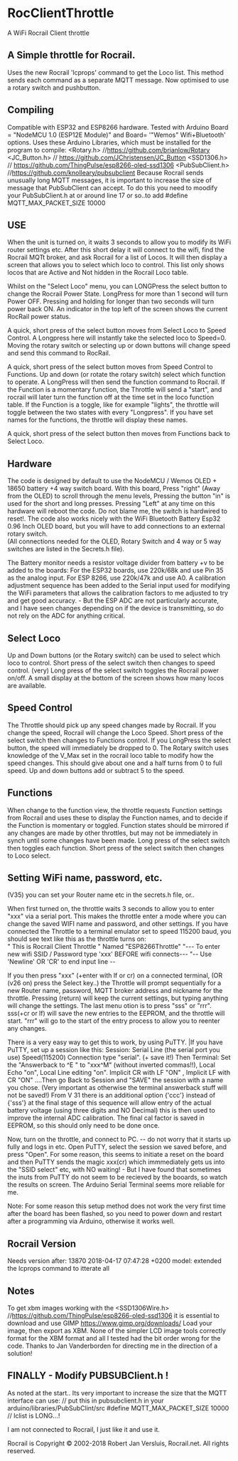 # RocClientThrottle
A WiFi Rocrail Client throttle 

## A Simple throttle for Rocrail. 
Uses the new Rocrail 'lcprops' command to get the Loco list. This method sends each command as a separate MQTT message.
Now optimised to use a rotary switch and pushbutton. 

## Compiling
Compatible with ESP32 and ESP8266 hardware. 
Tested with Arduino Board = "NodeMCU 1.0 (ESP12E Module)" and Board= '"Wemos" Wifi+Bluetooth'  options.
Uses these Arduino Libraries, which must be installed for the program to compile:
<Rotary.h>    //https://github.com/brianlow/Rotary
<JC_Button.h> // https://github.com/JChristensen/JC_Button
<SSD1306.h>   // https://github.com/ThingPulse/esp8266-oled-ssd1306
<PubSubClient.h>  //https://github.com/knolleary/pubsubclient
Because Rocrail sends unusually long MQTT messages, it is important to increase the size of message that PubSubClient can accept. To do this you need to moodify your PubSubClient.h at or around line 17 or so..to add  #define MQTT_MAX_PACKET_SIZE 10000  

## USE
When the unit is turned on, it waits 3 seconds to allow you to modify its WiFi router settings etc. After this short delay it will connect to the wifi, find the Rocrail MQTt broker, and ask Rocrail for a list of Locos. It will then display a screen that allows you to select which loco to control. This list only shows locos that are Active and Not hidden in the Rocrail Loco table. 

Whilst on the "Select Loco" menu, you can LONGPress the select button to change the Rocrail Power State. LongPress for more than 1 second will turn Power OFF. Pressing and holding for longer than two seconds will turn power back ON. An indicator in the top left of the screen shows the current RocRail power status.

A quick, short press of the select button moves from Select Loco to Speed Control. A Longpress here will instantly take the selected loco to Speed=0. Moving the rotary switch or selecting up or down buttons will change speed and send this command to RocRail.

A quick, short press of the select button moves from Speed Control to Functions. Up and down (or rotate the rotary switch) select which function to operate. A LongPress will then send the function command to Rocrail. If the Function is a momentary function, the Throttle will send a "start", and rocrail will later turn the function off at the time set in the loco function table. If the Function is a toggle, like for example "lights", the throttle will toggle between the two states with every "Longpress". If you have set names for the functions, the throttle will display these names.

A quick, short press of the select button then moves from Functions back to Select Loco.

## Hardware
The code is designed by default to use the NodeMCU / Wemos OLED + 18650 battery +4 way switch board. 
With this board, Press "right" (Away from the OLED) to scroll through the menu levels, Pressing the button "in" is used for the short and long presses. 
Pressing "Left" at any time on this hardware will reboot the code. Do not blame me, the switch is hardwired to reset!. 
The code also works nicely with the WiFi Bluetooth Battery Esp32 0.96 Inch OLED board, but you will have to add connections to an external rotary switch.   
(All connections needed for the OLED, Rotary Switch and 4 way or 5 way switches are listed in the Secrets.h file).

The Battery monitor needs a resistor voltage divider from battery +v to be added to the boards: For the ESP32 boards, use 220k/68k and use Pin 35 as the analog input. For ESP 8266, use 220k/47k and use A0. A calibration adjustment sequence has been added to the Serial input used for modifying the WiFi parameters that allows the calibration factors to me adjusted to try and get good accuracy. - But the ESP ADC are not particularly accurate, and I have seen changes depending on if the device is transmitting, so do not rely on the ADC for anything critical. 


## Select Loco 
Up and Down buttons (or the Rotary switch) can be used to select which loco to control. 
Short press of the select switch then changes to speed control. (very) Long press of the select switch toggles the Rocrail power on/off.
A small display at the bottom of the screen shows how many locos are available.

## Speed Control 
The Throttle should pick up any speed changes made by Rocrail. If you change the speed, Rocrail will change the Loco Speed. 
Short press of the select switch then changes to Functions control.
If you LongPress the select button, the speed will immediately be dropped to 0.
The Rotary switch uses knowledge of the V_Max set in the rocrail loco table to modify how the speed changes. This should give about one and a half turns from 0 to full speed. 
Up and down buttons add or subtract 5 to the speed.  

## Functions 
When change to the function view, the throttle requests Function settings from Rocrail and uses these to display the Function names, and to decide if the Function is momentary or toggled. Function states should be mirrored if any changes are made by other throttles, but may not be immediately in synch until some changes have been made.  Long press of the select switch then toggles each function. Short press of the select switch then changes to Loco select.

## Setting WiFi name, password, etc.
(V35) you can set your Router name etc in the secrets.h file, or.. 

When first turned on, the throttle waits 3 seconds to allow you to enter "xxx" via a serial port. 
This makes the throttle enter a mode where you can change the saved WIFI name and password, and other settings.
If you have connected the Throttle to a terminal emulator set to speed 115200 baud, you should see text like this as the throttle turns on:  
"           This is Rocrail Client Throttle 
"            Named      "ESP8266Throttle" 
"--- To enter new wifi SSID / Password type 'xxx' BEFORE wifi connects--- 
"-- Use 'Newline' OR 'CR' to end input line  --
 
If you then press "xxx" (+enter with lf or cr) on a connected terminal, (OR (v26 on) press the Select key..)  the Throttle will prompt sequentially for a new Router name, password, MQTT broker address and nickname for the throttle. Pressing (return) will keep the current settings, but typing anything will change the settings. 
The last menu otion is to press "sss" or "rrr". sss(+cr or lf) will save the new entries to the EEPROM, and the throttle will start. "rrr" will go to the start of the entry process to allow you to reenter any changes.  

There is a very easy way to get this to work, by using PuTTY. 
|If you have PuTTY, set up a session like this: 
Session: Serial Line (the serial port you use) Speed(115200) Connection type "serial". (+ save it!) 
Then Terminal: Set the "Answerback to ^E " to "xxx^M" (without inverted commas!!), 
Local Echo "on", Local Line editing "on". Implicit CR with LF "ON" , Implicit LF with CR "ON" 
....Then go Back to Session and "SAVE" the session with a name you chose. (Very important as otherwise the terminal answerback stuff will not be saved!)
From V 31 there is an additional option {'ccc'} instead of {'sss'} at the final stage of this sequence will allow entry of the actual battery voltage (using three digits and NO Decimal) this is then used to improve the internal ADC calibration. The final cal factor is saved in EEPROM, so this should only need to be done once. 


Now, turn on the throttle, and connect to PC. -- do not worry that it starts up fully and logs in etc.
Open PuTTY, select the session we saved before, and press "Open". 
For some reason, this seems to initiate a reset on the board and then PuTTY sends the magic xxx(cr) which immmediately gets us into the "SSID select" etc, with NO waiting!  - But I have found that sometimes the inuts from PuTTY do not seem to be recieved by the booards, so watch the results on screen. The Arduino Serial Terminal seems more reliable for me. 

Note: For some reason this setup method does not work the very first time after the board has been flashed, so you need to power down and restart after a programming via Arduino, otherwise it works well. 


## Rocrail Version
Needs version after: 13870 2018-04-17 07:47:28 +0200 model: extended the lcprops command to itterate all

## Notes
To get xbm images working with the <SSD1306Wire.h>  //https://github.com/ThingPulse/esp8266-oled-ssd1306 it is essential to download and use GIMP https://www.gimp.org/downloads/ Load your image, then export as XBM. None of the simpler LCD image tools correctly format for the XBM format and all I tested had the bit order wrong for the code. Thanks to Jan Vanderborden for directing me in the direction of a solution! 

## FINALLY - Modify PUBSUBClient.h ! 
As noted at the start.. Its very important to increase the size that the MQTT interface can use: 
// put this in pubsubclient.h in your arduino/libraries/PubSubClint/src 
#define MQTT_MAX_PACKET_SIZE 10000   // lclist is LONG...!


I am not connected to Rocrail, I just like it and use it.

Rocrail is  Copyright © 2002-2018 Robert Jan Versluis, Rocrail.net. All rights reserved.

